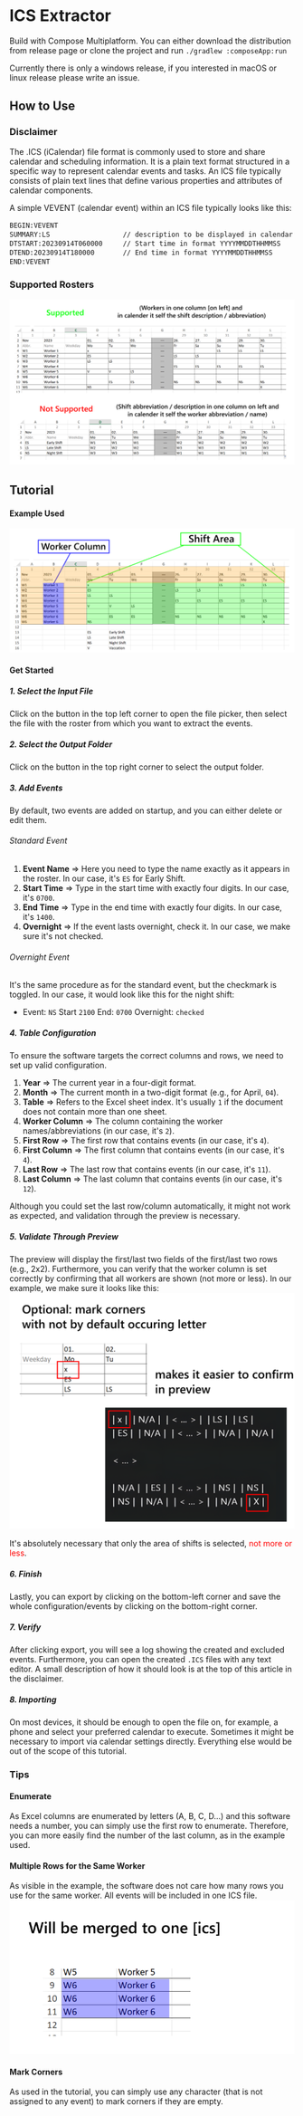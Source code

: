 # ICS Extractor

Build with Compose Multiplatform. You can either download the distribution from release page or clone the project and run `./gradlew :composeApp:run`

Currently there is only a windows release, if you interested in macOS or linux release please write an issue.

## How to Use

### Disclaimer

The .ICS (iCalendar) file format is commonly used to store and share calendar and scheduling information. It is a plain text format structured in a specific way to represent calendar events and tasks. An ICS file typically consists of plain text lines that define various properties and attributes of calendar components.

A simple VEVENT (calendar event) within an ICS file typically looks like this:

````
BEGIN:VEVENT
SUMMARY:LS                  // description to be displayed in calendar
DTSTART:20230914T060000     // Start time in format YYYYMMDDTHHMMSS
DTEND:20230914T180000       // End time in format YYYYMMDDTHHMMSS
END:VEVENT
````

### Supported Rosters
![Supported/Unsupported Roster](documentation/resources/doc_img_rooster_supported_unsupported.png)

## Tutorial

#### Example Used
![Roster Example](documentation/resources/doc_img_areas.png)

#### Get Started

##### 1. Select the Input File
Click on the button in the top left corner to open the file picker, then select the file with the roster from which you want to extract the events.

##### 2. Select the Output Folder
Click on the button in the top right corner to select the output folder.

##### 3. Add Events
By default, two events are added on startup, and you can either delete or edit them.

###### Standard Event
1. **Event Name** => Here you need to type the name exactly as it appears in the roster. In our case, it's `ES` for Early Shift.
2. **Start Time** => Type in the start time with exactly four digits. In our case, it's `0700`.
3. **End Time** => Type in the end time with exactly four digits. In our case, it's `1400`.
4. **Overnight** => If the event lasts overnight, check it. In our case, we make sure it's not checked.

###### Overnight Event
It's the same procedure as for the standard event, but the checkmark is toggled.
In our case, it would look like this for the night shift:
- Event: `NS` Start `2100` End: `0700` Overnight: `checked`

##### 4. Table Configuration
To ensure the software targets the correct columns and rows, we need to set up valid configuration.

1. **Year** => The current year in a four-digit format.
2. **Month** => The current month in a two-digit format (e.g., for April, `04`).
3. **Table** => Refers to the Excel sheet index. It's usually `1` if the document does not contain more than one sheet.
4. **Worker Column** => The column containing the worker names/abbreviations (in our case, it's `2`).
5. **First Row** => The first row that contains events (in our case, it's `4`).
6. **First Column** => The first column that contains events (in our case, it's `4`).
7. **Last Row** => The last row that contains events (in our case, it's `11`).
8. **Last Column** => The last column that contains events (in our case, it's `12`).

Although you could set the last row/column automatically, it might not work as expected, and validation through the preview is necessary.

##### 5. Validate Through Preview
The preview will display the first/last two fields of the first/last two rows (e.g., 2x2). Furthermore, you can verify that the worker column is set correctly by confirming that all workers are shown (not more or less). In our example, we make sure it looks like this:
![Preview](documentation/resources/doc_img_previewj.png)

It's absolutely necessary that only the area of shifts is selected, <span style="color:red">not more or less</span>.

##### 6. Finish
Lastly, you can export by clicking on the bottom-left corner and save the whole configuration/events by clicking on the bottom-right corner.

##### 7. Verify
After clicking export, you will see a log showing the created and excluded events. Furthermore, you can open the created `.ICS` files with any text editor. A small description of how it should look is at the top of this article in the disclaimer.

##### 8. Importing
On most devices, it should be enough to open the file on, for example, a phone and select your preferred calendar to execute. Sometimes it might be necessary to import via calendar settings directly. Everything else would be out of the scope of this tutorial.

### Tips

#### Enumerate
As Excel columns are enumerated by letters (A, B, C, D...) and this software needs a number, you can simply use the first row to enumerate. Therefore, you can more easily find the number of the last column, as in the example used.

#### Multiple Rows for the Same Worker
As visible in the example, the software does not care how many rows you use for the same worker. All events will be included in one ICS file.
![Multiple Worker Rows for the Same](documentation/resources/doc_img_multi_worker.png)

#### Mark Corners
As used in the tutorial, you can simply use any character (that is not assigned to any event) to mark corners if they are empty.
